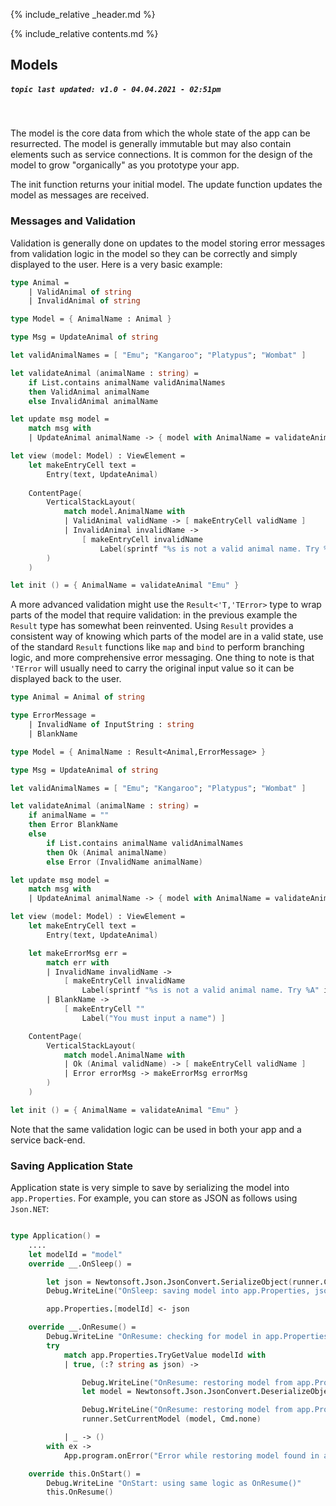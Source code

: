{% include_relative _header.md %}

{% include_relative contents.md %}

Models
--------
##### `topic last updated: v1.0 - 04.04.2021 - 02:51pm`
<br /> 

The model is the core data from which the whole state of the app can be resurrected.  The model is generally immutable but may also contain elements such as service connections.
It is common for the design of the model to grow "organically" as you prototype your app.

The init function returns your initial model.  The update function updates the model as messages are received.

### Messages and Validation

Validation is generally done on updates to the model storing error messages from validation logic in the model so they can be correctly and simply displayed to the user. Here is a very basic example:

```fsharp
type Animal =
    | ValidAnimal of string
    | InvalidAnimal of string

type Model = { AnimalName : Animal }

type Msg = UpdateAnimal of string

let validAnimalNames = [ "Emu"; "Kangaroo"; "Platypus"; "Wombat" ]

let validateAnimal (animalName : string) =
    if List.contains animalName validAnimalNames
    then ValidAnimal animalName
    else InvalidAnimal animalName

let update msg model =
    match msg with
    | UpdateAnimal animalName -> { model with AnimalName = validateAnimal animalName }

let view (model: Model) : ViewElement =
    let makeEntryCell text =
        Entry(text, UpdateAnimal)
    
    ContentPage(
        VerticalStackLayout(
            match model.AnimalName with
            | ValidAnimal validName -> [ makeEntryCell validName ]
            | InvalidAnimal invalidName ->
                [ makeEntryCell invalidName
                    Label(sprintf "%s is not a valid animal name. Try %A" invalidName validAnimalNames) ]
        )
    )

let init () = { AnimalName = validateAnimal "Emu" }
```

A more advanced validation might use the `Result<'T,'TError>` type to wrap parts of the model that require validation: in the previous example the `Result` type has somewhat been reinvented. Using `Result` provides a consistent way of knowing which parts of the model are in a valid state, use of the standard `Result` functions like `map` and `bind` to perform branching logic, and more comprehensive error messaging. One thing to note is that `'TError` will usually need to carry the original input value so it can be displayed back to the user.

```fsharp
type Animal = Animal of string

type ErrorMessage =
    | InvalidName of InputString : string
    | BlankName

type Model = { AnimalName : Result<Animal,ErrorMessage> }

type Msg = UpdateAnimal of string

let validAnimalNames = [ "Emu"; "Kangaroo"; "Platypus"; "Wombat" ]

let validateAnimal (animalName : string) =
    if animalName = ""
    then Error BlankName
    else
        if List.contains animalName validAnimalNames
        then Ok (Animal animalName)
        else Error (InvalidName animalName)

let update msg model =
    match msg with
    | UpdateAnimal animalName -> { model with AnimalName = validateAnimal animalName }

let view (model: Model) : ViewElement =
    let makeEntryCell text =
        Entry(text, UpdateAnimal)

    let makeErrorMsg err =
        match err with
        | InvalidName invalidName ->
            [ makeEntryCell invalidName
                Label(sprintf "%s is not a valid animal name. Try %A" invalidName validAnimalNames) ]
        | BlankName ->
            [ makeEntryCell ""
                Label("You must input a name") ]

    ContentPage(
        VerticalStackLayout(
            match model.AnimalName with
            | Ok (Animal validName) -> [ makeEntryCell validName ]
            | Error errorMsg -> makeErrorMsg errorMsg
        )
    )

let init () = { AnimalName = validateAnimal "Emu" }
```

Note that the same validation logic can be used in both your app and a service back-end.

### Saving Application State

Application state is very simple to save by serializing the model into `app.Properties`. For example, you can store as JSON as follows using `Json.NET`:

```fsharp

type Application() =
    ....
    let modelId = "model"
    override __.OnSleep() =

        let json = Newtonsoft.Json.JsonConvert.SerializeObject(runner.CurrentModel)
        Debug.WriteLine("OnSleep: saving model into app.Properties, json = {0}", json)

        app.Properties.[modelId] <- json

    override __.OnResume() =
        Debug.WriteLine "OnResume: checking for model in app.Properties"
        try
            match app.Properties.TryGetValue modelId with
            | true, (:? string as json) ->

                Debug.WriteLine("OnResume: restoring model from app.Properties, json = {0}", json)
                let model = Newtonsoft.Json.JsonConvert.DeserializeObject<App.Model>(json)

                Debug.WriteLine("OnResume: restoring model from app.Properties, model = {0}", (sprintf "%0A" model))
                runner.SetCurrentModel (model, Cmd.none)

            | _ -> ()
        with ex ->
            App.program.onError("Error while restoring model found in app.Properties", ex)

    override this.OnStart() =
        Debug.WriteLine "OnStart: using same logic as OnResume()"
        this.OnResume()
```
